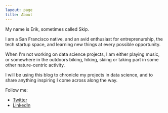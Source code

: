```yaml
---
layout: page
title: About
---
```


<p class="message">
My name is Erik, sometimes called Skip.  

I am a San Francisco native, and an avid enthusiast for entreprenurship, the tech startup space, and learning new things at every possible opportunity.  

When I'm not working on data science projects, I am either playing music, or somewhere in the outdoors biking, hiking, skiing or taking part in some other nature-centric activity.  

I will be using this blog to chronicle my projects in data science, and to share anything inspiring I come across along the way. 
</p>

Follow me:

* [Twitter](http://twitter.com/essorensen)
* [LinkedIn](http://www.linkedin.com/pub/erik-sorensen/12/ab1/460/)

